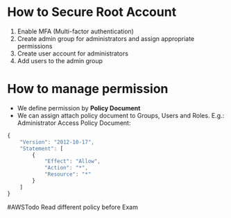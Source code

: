 # How to Secure Root Account
1. Enable MFA (Multi-factor authentication)
2. Create admin group for administrators and assign appropriate permissions
3. Create user account for administrators
4. Add users to the admin group


# How to manage permission

- We define permission by **Policy Document**
- We can assign attach policy document to Groups, Users and Roles.
E.g.: Administrator Access Policy Document:
```js
{
    "Version": "2012-10-17",
    "Statement": [
        {
            "Effect": "Allow",
            "Action": "*",
            "Resource": "*"
        }
    ]
}
```

#AWSTodo Read different policy before Exam
